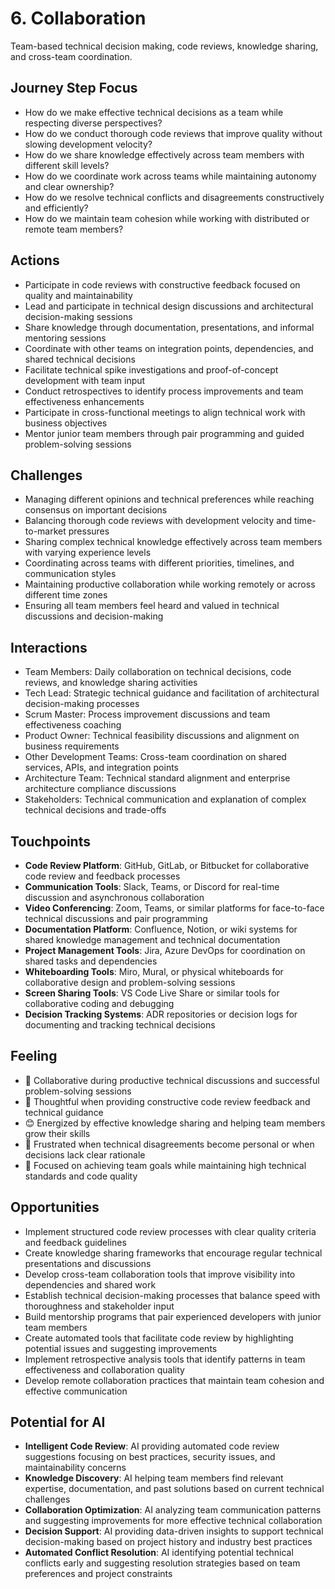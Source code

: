 # 6. Collaboration

Team-based technical decision making, code reviews, knowledge sharing, and cross-team coordination.

## Journey Step Focus

- How do we make effective technical decisions as a team while respecting diverse perspectives?
- How do we conduct thorough code reviews that improve quality without slowing development velocity?
- How do we share knowledge effectively across team members with different skill levels?
- How do we coordinate work across teams while maintaining autonomy and clear ownership?
- How do we resolve technical conflicts and disagreements constructively and efficiently?
- How do we maintain team cohesion while working with distributed or remote team members?

## Actions

- Participate in code reviews with constructive feedback focused on quality and maintainability
- Lead and participate in technical design discussions and architectural decision-making sessions
- Share knowledge through documentation, presentations, and informal mentoring sessions
- Coordinate with other teams on integration points, dependencies, and shared technical decisions
- Facilitate technical spike investigations and proof-of-concept development with team input
- Conduct retrospectives to identify process improvements and team effectiveness enhancements
- Participate in cross-functional meetings to align technical work with business objectives
- Mentor junior team members through pair programming and guided problem-solving sessions

## Challenges

- Managing different opinions and technical preferences while reaching consensus on important decisions
- Balancing thorough code reviews with development velocity and time-to-market pressures
- Sharing complex technical knowledge effectively across team members with varying experience levels
- Coordinating across teams with different priorities, timelines, and communication styles
- Maintaining productive collaboration while working remotely or across different time zones
- Ensuring all team members feel heard and valued in technical discussions and decision-making

## Interactions

- Team Members: Daily collaboration on technical decisions, code reviews, and knowledge sharing activities
- Tech Lead: Strategic technical guidance and facilitation of architectural decision-making processes
- Scrum Master: Process improvement discussions and team effectiveness coaching
- Product Owner: Technical feasibility discussions and alignment on business requirements
- Other Development Teams: Cross-team coordination on shared services, APIs, and integration points
- Architecture Team: Technical standard alignment and enterprise architecture compliance discussions
- Stakeholders: Technical communication and explanation of complex technical decisions and trade-offs

## Touchpoints

- **Code Review Platform**: GitHub, GitLab, or Bitbucket for collaborative code review and feedback processes
- **Communication Tools**: Slack, Teams, or Discord for real-time discussion and asynchronous collaboration
- **Video Conferencing**: Zoom, Teams, or similar platforms for face-to-face technical discussions and pair programming
- **Documentation Platform**: Confluence, Notion, or wiki systems for shared knowledge management and technical documentation
- **Project Management Tools**: Jira, Azure DevOps for coordination on shared tasks and dependencies
- **Whiteboarding Tools**: Miro, Mural, or physical whiteboards for collaborative design and problem-solving sessions
- **Screen Sharing Tools**: VS Code Live Share or similar tools for collaborative coding and debugging
- **Decision Tracking Systems**: ADR repositories or decision logs for documenting and tracking technical decisions

## Feeling

- 🤝 Collaborative during productive technical discussions and successful problem-solving sessions
- 💭 Thoughtful when providing constructive code review feedback and technical guidance
- 😊 Energized by effective knowledge sharing and helping team members grow their skills
- 😤 Frustrated when technical disagreements become personal or when decisions lack clear rationale
- 🎯 Focused on achieving team goals while maintaining high technical standards and code quality

## Opportunities

- Implement structured code review processes with clear quality criteria and feedback guidelines
- Create knowledge sharing frameworks that encourage regular technical presentations and discussions
- Develop cross-team collaboration tools that improve visibility into dependencies and shared work
- Establish technical decision-making processes that balance speed with thoroughness and stakeholder input
- Build mentorship programs that pair experienced developers with junior team members
- Create automated tools that facilitate code review by highlighting potential issues and suggesting improvements
- Implement retrospective analysis tools that identify patterns in team effectiveness and collaboration quality
- Develop remote collaboration practices that maintain team cohesion and effective communication

## Potential for AI

- **Intelligent Code Review**: AI providing automated code review suggestions focusing on best practices, security issues, and maintainability concerns
- **Knowledge Discovery**: AI helping team members find relevant expertise, documentation, and past solutions based on current technical challenges
- **Collaboration Optimization**: AI analyzing team communication patterns and suggesting improvements for more effective technical collaboration
- **Decision Support**: AI providing data-driven insights to support technical decision-making based on project history and industry best practices
- **Automated Conflict Resolution**: AI identifying potential technical conflicts early and suggesting resolution strategies based on team preferences and project constraints